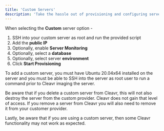 ```yaml
---
title: 'Custom Servers'
description: 'Take the hassle out of provisioning and configuring servers yourself. Cleavr makes it a breeze.'
---
```


<you-tube video="kTT2JWTUXIo"></you-tube>

When selecting the **Custom** server option - 

1. SSH into your custom server as root and run the provided script
2. Add the **public IP**
3. Optionally, enable **Server Monitoring**
3. Optionally, select a **database**
4. Optionally, select server **environment**
5. Click **Start Provisioning**

<base-alert>
To add a custom server, you must have Ubuntu 20.04x64 installed on the server and you must be able to SSH into the server as root user to run a command prior to Cleavr imaging the server.

Be aware that if you delete a custom server from Cleavr, this will not also destroy the server from the custom provider. Cleavr does not gain
that level of access. If you remove a server from Cleavr you will also need to remove it from your customer provider. 

Lastly, be aware that if you are using a custom server, then some Cleavr functionality may not work as expected. 
</base-alert>
